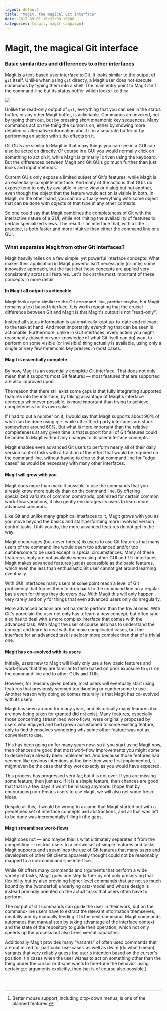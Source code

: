 ```yaml
---
layout: default
title: "Magit, the magical Git interface"
date: 2017-09-01 16:31:00 +0200
categories: [magit, magit-campaign]
---
```


[a-visual]:     /2017/09/01/magit-walk-through#start

[about]:      https://magit.vc/about
[annou]:      https://emacsair.me
[atomatigit]: https://github.com/diiq/atomatigit
[emacs]:      https://www.gnu.org/software/emacs
[git]:        https://git-scm.com
[gitsavvy]:   https://github.com/divmain/GitSavvy
[hn]:         https://example.com
[home]:       https://magit.vc
[kick]:       https://kickstarter.com/
[manual]:     https://magit.vc/manual/magit/#Top
[ncurses]:    https://en.wikipedia.org/wiki/Ncurses
[quotes]:     https://magit.vc/quotes
[sublimegit]: https://sublimegit.readthedocs.io/en/latest/index.html
[vimagit]:    https://github.com/jreybert/vimagit
[walk]:       https://magit.vc/screenshots

# Magit, the magical Git interface

### Basic similarities and differences to other interfaces

Magit is a text-based user interface to Git.  It looks similar to the
output of `git` itself.  Unlike when using `git` directly, a Magit
user does not execute commands by typing them into a shell.  The main
entry point to Magit isn't the command-line but its status buffer,
which looks like this:

![](https://magit.vc/screenshots/status.png)

Unlike the read-only output of `git`, everything that you can see in
the status buffer, or any other Magit buffer, is actionable.  Commands
are invoked, not by typing them out, but by pressing short mnemonic
key sequences.  Many commands act on the thing the cursor is on,
either by showing more detailed or alternative information about it in
a separate buffer or by performing an action with side-effects on it.

Git GUIs are similar to Magit in that many things you can see in a GUI
can also be acted on directly.  Of course in a GUI you would normally
click on something to act on it, while Magit is primarily[^1] driven
using the keyboard.  But the differences between Magit and Git GUIs go
much further than just looks and input methods.

[^1]: Better mouse support, including drop-down menus, is one of the
      planned features.

Current GUIs only expose a limited subset of Git's features, while
Magit is an essentially complete interface.  And many of the actions
that GUIs do expose tend to only by available in some view or dialog
but not another, even though the object that the feature would act on
is visible in both.  In Magit, on the other hand, you can do virtually
everything with some object that can be done with objects of that type
in any other contexts.

So one could say that Magit combines the completeness of Git with the
interactive nature of a GUI, while not limiting the availability of
features to certain specialized views.  The result is an interface
that, with a little practice, is both faster and more intuitive than
either the command line or a GUI.

### What separates Magit from other Git interfaces?

Magit heavily relies on a few simple, yet powerful interface concepts.
What makes their application in Magit powerful isn't necessarily (or
only) some innovative approach, but the fact that these concepts are
applied very consistently across all features.  Let's look at the most
important of these concepts in more detail.

#### In Magit all output is actionable

Magit looks quite similar to the Git command line, prettier maybe, but
Magit remains a text based interface.  It is worth repeating that the
crucial difference between Git and Magit is that Magit's output is not
"read-only".

Instead all status information is automatically kept up-to-date and
relevant to the task at hand.  And most importantly everything that
can be seen is actionable.  Furthermore, unlike in GUI interfaces,
every action you might reasonably (based on your knowledge of what Git
itself can do) want to perform on some visible (or invisible) thing
actually is available, using only a single or very few mnemonic key
presses in most cases.

#### Magit is essentially complete

By now, Magit is an essentially complete Git interface.  That does not
only mean that it supports most Git features — most features
that are supported are also improved upon.

The reason that there still exist some gaps is that fully integrating
supported features into the interface, by taking advantage of Magit's
interface concepts whenever possible, is more important than trying to
achieve completeness for its own sake.

If I had to put a number on it, I would say that Magit supports about
90% of what can be done using `git`, while other third-party
interfaces are stuck somewhere around 60%.  But what is more important
than the relative completeness at any given time is that support for
all of Git features could be added to Magit without any changes to its
user interface concepts.

Magit enables even advanced Git users to perform nearly all of their
daily version control tasks with a fraction of the effort that would
be required on the command line, without having to drop to that
command line for "edge cases" as would be necessary with many other
interfaces.

#### Magit will grow with you

Magit does more than make it possible to use the commands that you
already know more quickly than on the command line.  By offering
specialized variants of common commands, optimized for certain common
work-flow variations, it also gently encourages its users to learn
more advanced concepts.

Like Git and unlike many graphical interfaces to it, Magit grows with
you as you move beyond the basics and start performing more involved
version control tasks.  Until you do, the more advanced features do
not get in the way.

Magit encourages (but never forces) its users to use Git features that
many users of the command line would deem too advanced and/or too
cumbersome to be used except in special circumstances.  Many of these
features simply are not available when using other GUI and TUI
interfaces.  Magit makes advanced features just as accessible as the
basic features, which even the less than enthusiastic Git user cannot
get around learning eventually.

With GUI interfaces many users at some point reach a level of Git
proficiency that forces them to drop back to the command line on a
regular basis even for things they do every day.  With Magit this will
only happen very rarely and only for things that even advanced users
only do irregularly.

More advanced actions are not harder to perform than the trivial ones.
With Git's porcelain the user not only has to learn a new concept, but
often s/he also has to deal with a more complex interface that comes
with the advanced task.  With Magit the user of course also has to
understand the concept and learn to deal with the more complicated
cases, but the interface for an advanced task is seldom more complex
than that of a trivial one.

#### Magit has co-evolved with its users

Initially, users new to Magit will likely only use a few basic
features and work-flows that they are familiar to them based on prior
exposure to `git` on the command line and to other GUIs and TUIs.

However, for reasons given before, most users will eventually start
using features that previously seemed too daunting or cumbersome to
use.  Another reason why doing so comes naturally is that Magit has
co-evolved with its users.

Magit has been around for many years, and historically many features
that are now being taken for granted did not exist.  Many features,
especially those concerning streamlined work-flows, were originally
proposed by users who enjoyed and had grown accustomed to some
existing feature, only to find themselves wondering why some other
feature was not as convenient to use.

This has been going on for many years now, so if you start using Magit
now, then chances are good that most work-flow improvements you might
come to desire have already been implemented.  And because those
features had seemed like obvious intentions at the time they were
first implemented, it might even be the case that they work exactly as
you would have expected.

This process has progressed very far, but it is not over.  If you are
missing some feature, then just ask.  If it is a simple feature, then
chances are good that that in a few days it won't be missing anymore.
I hope that by encouraging non-Emacs users to use Magit, we will also
get some fresh ideas.

Despite all this, it would be wrong to assume that Magit started out
with a predefined set of interface concepts and abstractions, and all
that was left to be done was incrementally filling in the gaps.

#### Magit streamlines work-flows

Magit does not — and maybe this is what ultimately separates it from
the competition — restrict users to a certain set of simple features
and tasks.  Magit supports and streamlines the use of Git features
that many users and developers of other Git clients apparently thought
could not be reasonably mapped to a non-command-line interface.

While Git offers many commands and arguments that perform a wide
variety of tasks, Magit goes one step further by not only preserving
that flexibility but by also providing higher-level commands that are
not so much bound by the (wonderful) underlying data-model and whose
design is instead primarily oriented on the actual tasks that users
often have to perform.

The output of Git commands can guide the user in their work, but on
the command-line users have to extract the relevant information
themselves, mentally and by manually feeding it to the next command.
Magit commands automates that manual step by taking advantage of the
interface context and the state of the repository to guide their
operation, which not only speeds up the process but also frees mental
capacities.

Additionally Magit provides many "variants" of often used commands
that are optimized for particular use-cases, as well as dwim (do what
I mean) variants that very reliably guess the user's intention based
on the cursor's position.  (In cases when the user wishes to act on
something other than the thing under the cursor or if s/he wants to
fine-tune the behavior using certain `git` arguments explicitly, then
that is of course also possible.)

<br><br>
